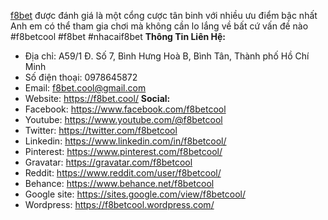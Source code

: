 <a href="https://f8bet.cool/">f8bet</a> được đánh giá là một cổng cược tân binh với nhiều ưu điểm bậc nhất Anh em có thể tham gia chơi mà không cần lo lắng về bất cứ vấn đề nào
#f8betcool #f8bet #nhacaif8bet
<strong>Thông Tin Liên Hệ:</strong>
- Địa chỉ: A59/1 Đ. Số 7, Bình Hưng Hoà B, Bình Tân, Thành phố Hồ Chí Minh
- Số điện thoại: 0978645872
- Email: f8bet.cool@gmail.com
- Website: <a href="https://f8bet.cool/">https://f8bet.cool/</a>
<strong>Social:</strong>
- Facebook: <a href="https://www.facebook.com/f8betcool">https://www.facebook.com/f8betcool</a>
- Youtube: <a href="https://www.youtube.com/@f8betcool">https://www.youtube.com/@f8betcool</a>
- Twitter: <a href="https://twitter.com/f8betcool">https://twitter.com/f8betcool</a>
- Linkedin: <a href="https://www.linkedin.com/in/f8betcool/">https://www.linkedin.com/in/f8betcool/</a>
- Pinterest: <a href="https://www.pinterest.com/f8betcool/">https://www.pinterest.com/f8betcool/</a>
- Gravatar: <a href="https://gravatar.com/f8betcool">https://gravatar.com/f8betcool</a>
- Reddit: <a href="https://www.reddit.com/user/f8betcool/">https://www.reddit.com/user/f8betcool/</a>
- Behance: <a href="https://www.behance.net/f8betcool">https://www.behance.net/f8betcool</a>
- Google site: <a href="https://sites.google.com/view/f8betcool/">https://sites.google.com/view/f8betcool/</a>
- Wordpress: <a href="https://f8betcool.wordpress.com/">https://f8betcool.wordpress.com/</a>